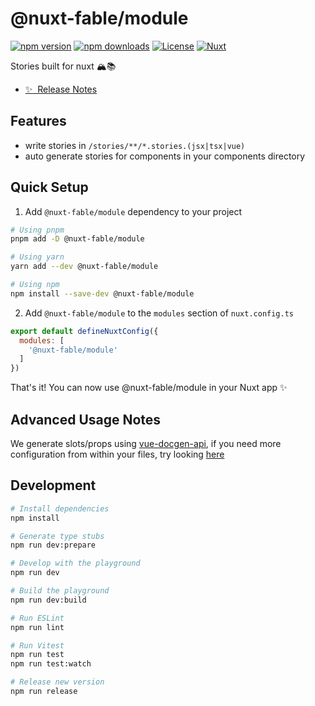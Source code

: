 # @nuxt-fable/module

[![npm version][npm-version-src]][npm-version-href]
[![npm downloads][npm-downloads-src]][npm-downloads-href]
[![License][license-src]][license-href]
[![Nuxt][nuxt-src]][nuxt-href]

Stories built for nuxt 🏔📚

- [✨ &nbsp;Release Notes](/CHANGELOG.md)
<!-- - [🏀 Online playground](https://stackblitz.com/github/your-org/@nuxt-fable/module?file=playground%2Fapp.vue) -->
<!-- - [📖 &nbsp;Documentation](https://example.com) -->

## Features

- write stories in `/stories/**/*.stories.(jsx|tsx|vue)`
- auto generate stories for components in your components directory

## Quick Setup

1. Add `@nuxt-fable/module` dependency to your project

```bash
# Using pnpm
pnpm add -D @nuxt-fable/module

# Using yarn
yarn add --dev @nuxt-fable/module

# Using npm
npm install --save-dev @nuxt-fable/module
```

2. Add `@nuxt-fable/module` to the `modules` section of `nuxt.config.ts`

```js
export default defineNuxtConfig({
  modules: [
    '@nuxt-fable/module'
  ]
})
```

That's it! You can now use @nuxt-fable/module in your Nuxt app ✨

## Advanced Usage Notes

We generate slots/props using [vue-docgen-api](https://github.com/vue-styleguidist/vue-styleguidist), if you need more configuration from within your files, try looking [here](https://vue-styleguidist.github.io/docs/Documenting.html#code-comments)

## Development

```bash
# Install dependencies
npm install

# Generate type stubs
npm run dev:prepare

# Develop with the playground
npm run dev

# Build the playground
npm run dev:build

# Run ESLint
npm run lint

# Run Vitest
npm run test
npm run test:watch

# Release new version
npm run release
```

<!-- Badges -->
[npm-version-src]: https://img.shields.io/npm/v/@nuxt-fable/module/latest.svg?style=flat&colorA=18181B&colorB=28CF8D
[npm-version-href]: https://npmjs.com/package/@nuxt-fable/module

[npm-downloads-src]: https://img.shields.io/npm/dm/@nuxt-fable/module.svg?style=flat&colorA=18181B&colorB=28CF8D
[npm-downloads-href]: https://npmjs.com/package/@nuxt-fable/module

[license-src]: https://img.shields.io/npm/l/@nuxt-fable/module.svg?style=flat&colorA=18181B&colorB=28CF8D
[license-href]: https://npmjs.com/package/@nuxt-fable/module

[nuxt-src]: https://img.shields.io/badge/Nuxt-18181B?logo=nuxt.js
[nuxt-href]: https://nuxt.com
